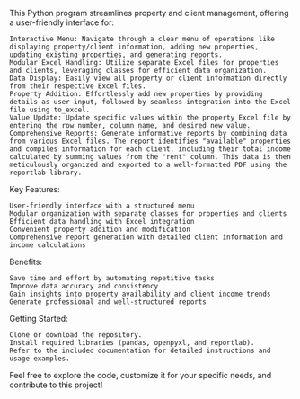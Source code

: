 This Python program streamlines property and client management, offering a user-friendly interface for:

    Interactive Menu: Navigate through a clear menu of operations like displaying property/client information, adding new properties, updating existing properties, and generating reports.
    Modular Excel Handling: Utilize separate Excel files for properties and clients, leveraging classes for efficient data organization.
    Data Display: Easily view all property or client information directly from their respective Excel files.
    Property Addition: Effortlessly add new properties by providing details as user input, followed by seamless integration into the Excel file using to_excel.
    Value Update: Update specific values within the property Excel file by entering the row number, column name, and desired new value.
    Comprehensive Reports: Generate informative reports by combining data from various Excel files. The report identifies "available" properties and compiles information for each client, including their total income calculated by summing values from the "rent" column. This data is then meticulously organized and exported to a well-formatted PDF using the reportlab library.

Key Features:

    User-friendly interface with a structured menu
    Modular organization with separate classes for properties and clients
    Efficient data handling with Excel integration
    Convenient property addition and modification
    Comprehensive report generation with detailed client information and income calculations

Benefits:

    Save time and effort by automating repetitive tasks
    Improve data accuracy and consistency
    Gain insights into property availability and client income trends
    Generate professional and well-structured reports

Getting Started:

    Clone or download the repository.
    Install required libraries (pandas, openpyxl, and reportlab).
    Refer to the included documentation for detailed instructions and usage examples.

Feel free to explore the code, customize it for your specific needs, and contribute to this project!
